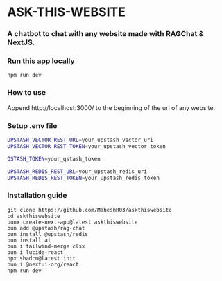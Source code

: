 # ASK-THIS-WEBSITE
<h3>A chatbot to chat with any website made with RAGChat & NextJS.</h3>

### Run this app locally

```shell
npm run dev
```

### How to use

Append http://localhost:3000/ to the beginning of the url of any website.

### Setup .env file

```bash
UPSTASH_VECTOR_REST_URL=your_upstash_vector_uri
UPSTASH_VECTOR_REST_TOKEN=your_upstash_vector_token

QSTASH_TOKEN=your_qstash_token

UPSTASH_REDIS_REST_URL=your_upstash_redis_uri
UPSTASH_REDIS_REST_TOKEN=your_upstash_redis_token
```

### Installation guide

```shell
git clone https://github.com/MaheshR03/askthiswebsite
cd askthiswebsite
bunx create-next-app@latest askthiswebsite
bun add @upstash/rag-chat
bun install @upstash/redis
bun install ai
bun i tailwind-merge clsx
bun i lucide-react
npx shadcn@latest init 
bun i @nextui-org/react
npm run dev
```
